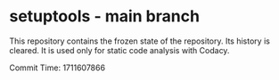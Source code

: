 # setuptools - main branch

This repository contains the frozen state of the repository.
Its history is cleared. It is used only for static code
analysis with Codacy.

Commit Time: 1711607866
